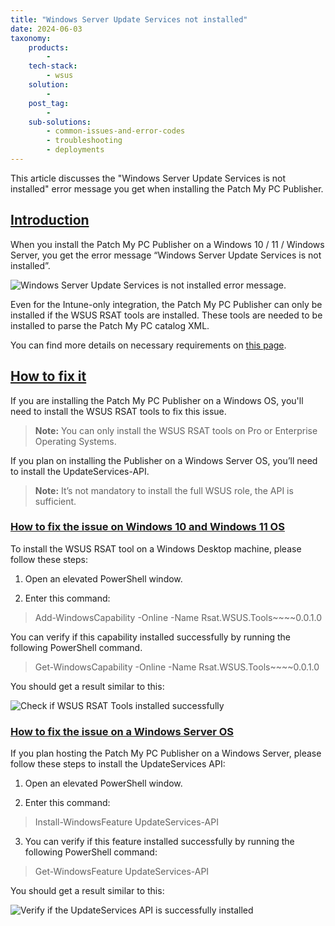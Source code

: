```yaml
---
title: "Windows Server Update Services not installed"
date: 2024-06-03
taxonomy:
    products:
        - 
    tech-stack:
        - wsus
    solution:
        - 
    post_tag:
        - 
    sub-solutions:
        - common-issues-and-error-codes
        - troubleshooting
        - deployments
---
```


This article discusses the "Windows Server Update Services is not installed" error message you get when installing the Patch My PC Publisher.

## [Introduction](#introduction)

When you install the Patch My PC Publisher on a Windows 10 / 11 / Windows Server, you get the error message “Windows Server Update Services is not installed”.

![Windows Server Update Services is not installed error message.](images/01_WSUS-is-not-installed.png)

Even for the Intune-only integration, the Patch My PC Publisher can only be installed if the WSUS RSAT tools are installed. These tools are needed to be installed to parse the Patch My PC catalog XML.

You can find more details on necessary requirements on [this page](https://docs.patchmypc.com/installation-guides/intune/requirements).

## [How to fix it](#howtofixit)

If you are installing the Patch My PC Publisher on a Windows OS, you'll need to install the WSUS RSAT tools to fix this issue.

> **Note:** You can only install the WSUS RSAT tools on Pro or Enterprise Operating Systems.

If you plan on installing the Publisher on a Windows Server OS, you’ll need to install the UpdateServices-API.

> **Note:** It’s not mandatory to install the full WSUS role, the API is sufficient.

### [How to fix the issue on Windows 10 and Windows 11 OS](#howtofixW10andW11)

To install the WSUS RSAT tool on a Windows Desktop machine, please follow these steps:

1. Open an elevated PowerShell window.

3. Enter this command:

> Add-WindowsCapability -Online -Name Rsat.WSUS.Tools~~~~0.0.1.0

You can verify if this capability installed successfully by running the following PowerShell command.

> Get-WindowsCapability -Online -Name Rsat.WSUS.Tools~~~~0.0.1.0

You should get a result similar to this:

![Check if WSUS RSAT Tools installed successfully](images/02-Get-WSUSTools-installed.png)

### [How to fix the issue on a Windows Server OS](#howtofixwindowsserveros)

If you plan hosting the Patch My PC Publisher on a Windows Server, please follow these steps to install the UpdateServices API:

1. Open an elevated PowerShell window.

3. Enter this command:

> Install-WindowsFeature UpdateServices-API

3. You can verify if this feature installed successfully by running the following PowerShell command:

> Get-WindowsFeature UpdateServices-API

You should get a result similar to this:

![Verify if the UpdateServices API is successfully installed](images/03_GetWSUSinstalled-on-Server.png)
